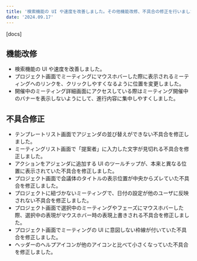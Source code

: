 ```yaml
---
title: '検索機能の UI や速度を改善しました。その他機能改修、不具合の修正を行いました。'
date: '2024.09.17'
---
```


[docs]

## 機能改修

- 検索機能の UI や速度を改善しました。
- プロジェクト画面でミーティングにマウスホバーした際に表示されるミーティングへのリンクを、クリックしやすくなるように位置を変更しました。
- 開催中のミーティング詳細画面にアクセスしている際はミーティング開催中のバナーを表示しないようにして、進行内容に集中しやすくしました。


## 不具合修正

- テンプレートリスト画面でアジェンダの並び替えができない不具合を修正しました。
- ミーティングリスト画面で「提案者」に入力した文字が見切れる不具合を修正しました。
- アクションをアジェンダに追加する UI のツールチップが、本来と異なる位置に表示されていた不具合を修正しました。
- プロジェクト画面で会議体のタイトルの表示位置が中央からズレていた不具合を修正しました。
- プロジェクトに紐づかないミーティングで、日付の設定が他のユーザに反映されない不具合を修正しました。
- プロジェクト画面で選択中のミーティングやフェーズにマウスホバーした際、選択中の表現がマウスホバー時の表現上書きされる不具合を修正しました。
- プロジェクト画面でミーティングの UI に意図しない枠線が付いていた不具合を修正しました。
- ヘッダーのヘルプアイコンが他のアイコンと比べて小さくなっていた不具合を修正しました。
